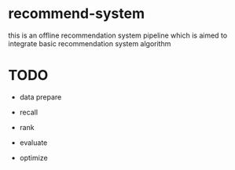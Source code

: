 # recommend-system
this is an offline recommendation system pipeline which is aimed to integrate basic recommendation system algorithm

# TODO

- data prepare

- recall
- rank
- evaluate
- optimize

